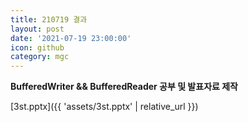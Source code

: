 ```yaml
---
title: 210719 결과
layout: post
date: '2021-07-19 23:00:00'
icon: github
category: mgc
---
```


**BufferedWriter && BufferedReader 공부 및 발표자료 제작**

[3st.pptx]({{ 'assets/3st.pptx' | relative_url }})
